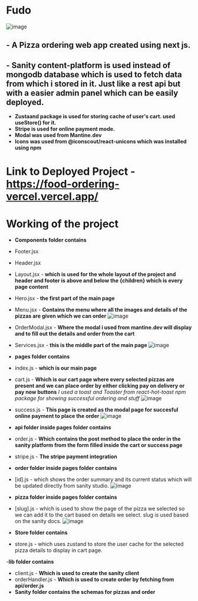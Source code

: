 # Fudo 
![image](https://user-images.githubusercontent.com/96056167/230718648-53a3147e-f191-45b2-848a-9be58e27fa41.png)

-<b> A Pizza ordering web app created using next js.</b>
-
-<b> Sanity content-platform is used instead of mongodb database which is used to fetch data from which i stored in it. Just like a rest api but with a easier admin panel which can be easily deployed. </b>
-
- <b>Zustaand package is used for storing cache of user's cart. used useStore() for it. </b>
-  <b>Stripe is used for online payment mode.</b>
-  <b> Modal was used from Mantine.dev </b>
-  <b>Icons was used from  @iconscout/react-unicons which was installed using npm</b>
# Link to Deployed Project - https://food-ordering-vercel.vercel.app/
# Working of the project 
- <b>Components folder contains</b>
- Footer.jsx 
- Header.jsx
- Layout.jsx - <b> which is used for the whole layout of the project and header and footer is above and below the {children} which is every page content</b>
- Hero.jsx -<b> the first part of the main page</b>
- Menu.jsx - <b>Contains the menu where all the images and details of the pizzas are given which we can order</b>
![image](https://user-images.githubusercontent.com/96056167/230720619-11eb2b67-cd4b-4b4d-87bf-6f26cca970bc.png)

- OrderModal.jsx - <b>Where the modal i used from mantine.dev will display and to fill out the details and order from the cart</b>
- Services.jsx - <b> this is the middle part of the main page </b>
   ![image](https://user-images.githubusercontent.com/96056167/230720676-e90d579e-e6e5-4120-b5a0-10b28d650d20.png)

- <b>pages folder contains</b>
- index.js - <b>which is our main page</b>
- cart.js - <b>Which is our cart page where every selected pizzas are present and we can place order by either clicking pay on delivery or pay now buttons</b> <i>I used a toast and Toaster from react-hot-toast npm package for showing successful ordering and stuff </i>
![image](https://user-images.githubusercontent.com/96056167/230720532-47f432ce-c00f-46c1-984f-55982d32d3d2.png)

- success.js - <b> This page is created as the modal page for succesful online payment to place the order</b>
![image](https://user-images.githubusercontent.com/96056167/230720568-06e7b5a8-4765-40a8-a938-86c6c1e37fa7.png)

- <b> api folder inside pages folder contains</b>
- order.js - <b>Which contains the post method to place the order in the sanity platform from the form filled inside the cart or success page</b>
- stripe.js - <b>The stripe payment integration</b>
- <b> order folder inside pages folder contains</b>
- [id].js - which shows the order summary and its current status which will be updated directly from sanity studio.
![image](https://user-images.githubusercontent.com/96056167/230720595-f2217ffa-bc03-426f-b2d3-86c46582c6b0.png)

- <b>pizza folder inside pages folder contains</b>
- [slug].js - which is used to show the page of the pizza we selected so we can add it to the cart based on details we select. slug is used based on the sanity docs.
     ![image](https://user-images.githubusercontent.com/96056167/230720511-47fe09e3-3b1b-478b-9902-935b5ccb34a5.png)

- <b>Store folder contains</b>
- store.js - which uses zustand to store the user cache for the selected pizza details to display in cart page.

-<b>lib folder contains</b>
- client.js - <b>Which is used to create the sanity client</b>
- orderHandler.js - <b>Which is used to create order by fetching from api/order.js </b>
- <b>Sanity folder contains the schemas for pizzas and order</b>
